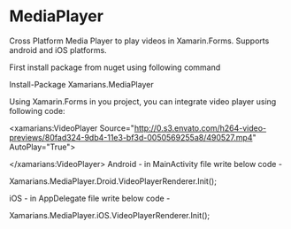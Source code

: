 # MediaPlayer
Cross Platform Media Player to play videos in Xamarin.Forms. Supports android and iOS platforms.

First install package from nuget using following command

Install-Package Xamarians.MediaPlayer

Using Xamarin.Forms in you project, you can integrate video player using following code:

<xamarians:VideoPlayer Source="http://0.s3.envato.com/h264-video-previews/80fad324-9db4-11e3-bf3d-0050569255a8/490527.mp4" AutoPlay="True">
    
</xamarians:VideoPlayer>
Android - in MainActivity file write below code -

Xamarians.MediaPlayer.Droid.VideoPlayerRenderer.Init();

iOS - in AppDelegate file write below code -

Xamarians.MediaPlayer.iOS.VideoPlayerRenderer.Init();
